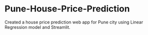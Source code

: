 # Pune-House-Price-Prediction
Created a house price prediction web app for Pune city using Linear Regression model and Streamlit.
